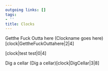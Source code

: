 ```yaml
---
outgoing links: []
tags:
- ''
title: Clocks
---
```

Getthe Fuck Outta here
(Clockname goes here)[clock|GettheFuckOuttahere|2|4]

[clock|test test|0|4]

Dig a cellar
(Dig a cellar)[clock|DigCellar|3|8]